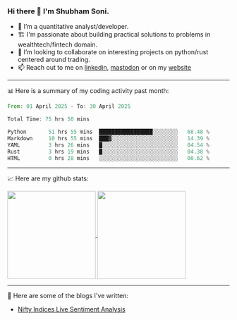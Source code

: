 ### Hi there 👋 I'm Shubham Soni.

- 🔭 I’m a quantitative analyst/developer.
- 🏗 I'm passionate about building practical solutions to problems in wealthtech/fintech domain.
- 👯 I’m looking to collaborate on interesting projects on python/rust centered around trading.
- 📫 Reach out to me on [linkedin](https://linkedin.com/in/shubxam), <a rel="me" href="https://mastodon.social/@shubxam">mastodon</a> or on my [website](https://shubxam.tech)

---

📊 Here is a summary of my coding activity past month:

<!--START_SECTION:waka-->

```rust
From: 01 April 2025 - To: 30 April 2025

Total Time: 75 hrs 50 mins

Python       51 hrs 55 mins  █████████████████░░░░░░░░   68.48 %
Markdown     10 hrs 55 mins  ███▓░░░░░░░░░░░░░░░░░░░░░   14.39 %
YAML         3 hrs 26 mins   █░░░░░░░░░░░░░░░░░░░░░░░░   04.54 %
Rust         3 hrs 19 mins   █░░░░░░░░░░░░░░░░░░░░░░░░   04.38 %
HTML         0 hrs 28 mins   ░░░░░░░░░░░░░░░░░░░░░░░░░   00.62 %
```

<!--END_SECTION:waka-->

---

📈 Here are my github stats:

<a href="https://github.com/shubxam">
  <img height=200 align="center" src="https://github-readme-stats.vercel.app/api/?username=shubxam&theme=dark&show=prs_merged_percentage&hide_rank=true&disable_animations=true&card_width=450" />
</a>
<a href="https://github.com/shubxam">
  <img height=200 align="center" src="https://github-readme-stats.vercel.app/api/top-langs/?username=shubxam&hide=HTML,CSS,Jupyter%20Notebook,Dart&size_weight=0.5&count_weight=0.5&hide_progress=true&card_width=100" />
</a>

---

📝 Here are some of the blogs I've written:

<!-- BLOG-POST-LIST:START -->
- [Nifty Indices Live Sentiment Analysis](https://shubxam.tech/nifty-indices-live-sentiment-analysis/)
<!-- BLOG-POST-LIST:END -->
